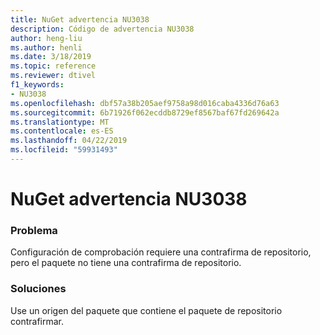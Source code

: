 ```yaml
---
title: NuGet advertencia NU3038
description: Código de advertencia NU3038
author: heng-liu
ms.author: henli
ms.date: 3/18/2019
ms.topic: reference
ms.reviewer: dtivel
f1_keywords:
- NU3038
ms.openlocfilehash: dbf57a38b205aef9758a98d016caba4336d76a63
ms.sourcegitcommit: 6b71926f062ecddb8729ef8567baf67fd269642a
ms.translationtype: MT
ms.contentlocale: es-ES
ms.lasthandoff: 04/22/2019
ms.locfileid: "59931493"
---
```

# <a name="nuget-warning-nu3038"></a>NuGet advertencia NU3038

### <a name="issue"></a>Problema

Configuración de comprobación requiere una contrafirma de repositorio, pero el paquete no tiene una contrafirma de repositorio.


### <a name="solution"></a>Soluciones

Use un origen del paquete que contiene el paquete de repositorio contrafirmar.  